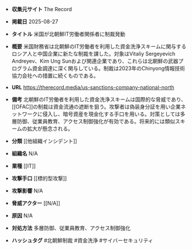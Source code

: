 - **収集元サイト**
The Record

- **掲載日**
2025-08-27

- **タイトル**
米国が北朝鮮IT労働者関係者に制裁発動

- **概要**
米国財務省は北朝鮮のIT労働者を利用した資金洗浄スキームに関与するロシア人と中国企業に新たな制裁を課した。対象はVitaliy Sergeyevich Andreyev、Kim Ung Sunおよび関連企業であり、これらは北朝鮮の武器プログラム資金調達に深く関与している。制裁は2023年のChinyong情報技術協力会社への措置に続くものである。

- **URL**
https://therecord.media/us-sanctions-company-national-north

- **備考**
北朝鮮のIT労働者を利用した資金洗浄スキームは国際的な脅威であり、[[OFAC]]の制裁は資金流通の遮断を狙う。攻撃者は偽装身分証を用い企業ネットワークに侵入し、暗号資産を現金化する手口を用いる。対策としては多層防御、従業員教育、アクセス制御強化が有効である。将来的には類似スキームの拡大が懸念される。

- **分類**
[[他組織インシデント]]

- **組織名**
N/A

- **業種**
[[IT]]

- **攻撃手口**
[[標的型攻撃]]

- **攻撃影響**
N/A

- **脅威アクター**
[[N/A]]

- **原因**
N/A

- **対処方法**
多層防御、従業員教育、アクセス制御強化

- **ハッシュタグ**
#北朝鮮制裁 #資金洗浄 #サイバーセキュリティ
